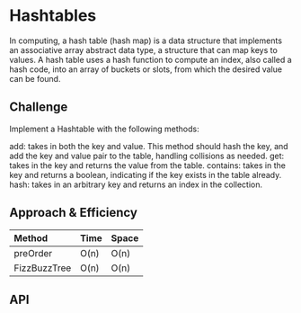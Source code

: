 # Hashtables

In computing, a hash table (hash map) is a data structure that implements an associative array abstract data type, a structure that can map keys to values. A hash table uses a hash function to compute an index, also called a hash code, into an array of buckets or slots, from which the desired value can be found.

## Challenge

Implement a Hashtable with the following methods:

add: takes in both the key and value. This method should hash the key, and add the key and value pair to the table, handling collisions as needed.
get: takes in the key and returns the value from the table.
contains: takes in the key and returns a boolean, indicating if the key exists in the table already.
hash: takes in an arbitrary key and returns an index in the collection.

## Approach & Efficiency

| Method | Time | Space |
| :----------- | :----------- | :----------- |
| preOrder |O(n) | O(n) |
| FizzBuzzTree |O(n) | O(n) |

## API
<!-- Description of each method publicly available in each of your hashtable -->